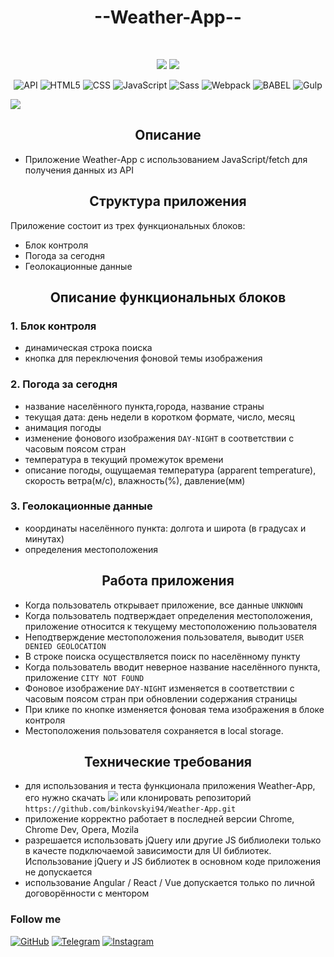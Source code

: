 <h1 align="center">--Weather-App--</h2>
<br>
<div align="center">

<a href="https://github.com/binkovskyi94"><img src="https://img.shields.io/badge/made%20by-binkovskyi94-orange.svg?style=plastic&logo=github"></a> <a href="https://github.com/binkovskyi94/Weather-App"><img src="https://img.shields.io/badge/-downloads-green.svg?style=plastic&logo="></a>
</div> 

<div align="center">

![API](https://img.shields.io/badge/-API-009688?style=plastic&logo=fastAPI) ![HTML5](https://img.shields.io/badge/-HTML5-E34F26?style=plastic&logo=HTML5) ![CSS](https://img.shields.io/badge/-CSS3-blue?style=plastic&logo=CSS3) ![JavaScript](https://img.shields.io/badge/-JavaScript-yellow?style=plastic&logo=JavaScript) ![Sass](https://img.shields.io/badge/-Sass-pink?style=plastic&logo=Sass) ![Webpack](https://img.shields.io/badge/-Webpack-8DD6F9?style=plastic&logo=Webpack) ![BABEL](https://img.shields.io/badge/-BABEL-F9DC3E?style=plastic&logo=BABEL) ![Gulp](https://img.shields.io/badge/-Gulp-CF4647?style=plastic&logo=Gulp)
</div>

<img src="https://file.modx.pro/files/7/1/e/71e9d5d262031be9f72008ce21b917a6.png" />

<h2 align="center">Описание</h2>

- Приложение Weather-App с использованием JavaScript/fetch для получения данных из API

<h2 align="center">Структура приложения</h2>
Приложение состоит из трех функциональных блоков:<br>

- Блок контроля
- Погода за сегодня
- Геолокационные данные

<h2 align="center">Описание функциональных блоков</h2>

### 1. Блок контроля

- динамическая строка поиска
- кнопка для переключения фоновой темы изображения

### 2. Погода за сегодня

- название населённого пункта,города, название страны
- текущая дата: день недели в коротком формате, число, месяц 
- анимация погоды
- изменение фонового изображения `DAY-NIGHT` в соответствии с часовым поясом стран
- температура в текущий промежуток времени
- описание погоды, ощущаемая температура (apparent temperature), скорость ветра(м/с), влажность(%), давление(мм)

### 3. Геолокационные данные

- координаты населённого пункта: долгота и широта (в градусах и минутах)
- определения местоположения 

<h2 align="center">Работа приложения</h2>

- Когда пользователь открывает приложение, все данные `UNKNOWN`
- Когда пользователь подтверждает определения местоположения, приложение относится к текущему местоположению пользователя
- Неподтверждение местоположения пользователя, выводит `USER DENIED GEOLOCATION`
- В строке поиска осуществляется поиск по населённому пункту
- Когда пользователь вводит  неверное название населённого пункта, приложение `CITY NOT FOUND`
- Фоновое изображение `DAY-NIGHT` изменяется в соответствии с часовым поясом стран при обновлении содержания страницы 
- При клике по кнопке изменяется фоновая тема изображения в блоке контроля 
- Местоположения пользователя сохраняется в local storage. 

<h2 align="center">Технические требования</h2>

- для использования и теста функционала приложения Weather-App, его нужно скачать <a href="https://github.com/binkovskyi94/Weather-App"><img src="https://img.shields.io/badge/-downloads-green.svg?style=plastic&logo="></a> или клонировать репозиторий `https://github.com/binkovskyi94/Weather-App.git`
- приложение корректно работает в последней версии Chrome, Chrome Dev, Opera, Mozila
- разрешается использовать jQuery или другие JS библиолеки только в качесте подключаемой зависимости для UI библиотек. Использование jQuery и JS библиотек в основном коде приложения не допускается
- использование Angular / React / Vue допускается только по личной договорённости с ментором

### Follow me

<p align="center">

[![GitHub](https://img.shields.io/badge/-GitHub-181717?style=plastic&logo=GitHub)](https://github.com/binkovskyi94)
[![Telegram](https://img.shields.io/badge/-Telegram-26A5E4?style=plastic&logo=Telegram)](https://t.me/evgeny_binkovskyi)
[![Instagram](https://img.shields.io/badge/-Instagram-E4405F?style=plastic&logo=Instagram)](https://www.instagram.com/evgeny_binkovskyi)

